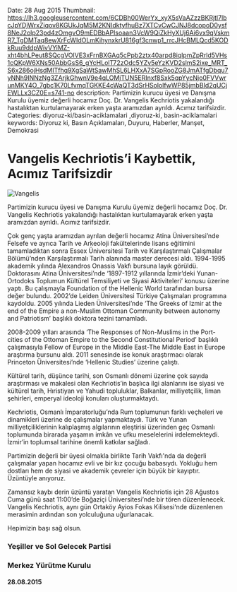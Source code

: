 Date: 28 Aug 2015
Thumbnail: https://lh3.googleusercontent.com/6CDBh00WerYx_xyX5sVaAZzzBKRjtl7lbcJpYDjWrxZiqov8KGUkJqM5M2KNIdktyfhuBz7XTCvCwCJNJ8dcopoD0ysf8NeJ2olp23pd4zOmgvO9mEDBbAPIsoaan3VcW9QiZkHyXUj6Ai6vx9qVskmR7_TgDMTaq8ewXrFcWIdOLmKihynxkrU816gf3cnwp1_rrcJHcBMLQcd5KODkRuu9ddpWivVYiMZ-xht4bhLPeut8SQcgVOlVE3xFrnBXGAq5cPpb2ztx40arpd8iqlpmZpRrld5VHs1cQKpW6XNs50AbbGsS6_gYcHLolT72zOdc5YZv5eYzKVD2slmS2ixe_MRT_S6x286ojHsdMITfhq9XgSaWtSawMhSL6LHXxA7SGpRooZG8JmATfgDbqu7yNNh9INNzNg3ZArjkGhwnV9e4qLOMjTUN5ERInxf8Sxk5qpYycNjo0FVVwrunMKY4O_7gbc1K70LfvmqTGKKE4cWaQT3dSrHSololfwWP85jmbBId2qUCjEWLLx3CZ0E=s741-no
description: Partimizin kurucu üyesi ve Danışma Kurulu üyemiz değerli hocamız Doç. Dr. Vangelis Kechriotis yakalandığı hastalıktan kurtulamayarak erken yaşta aramızdan ayrıldı. Acımız tarifsizdir. 
Categories: diyoruz-ki/basin-aciklamalari ,diyoruz-ki, basin-aciklamalari
keywords: Diyoruz ki, Basın Açıklamaları, Duyuru, Haberler, Manşet, Demokrasi

# Vangelis Kechriotis’i Kaybettik, Acımız Tarifsizdir

![Vangelis](https://lh3.googleusercontent.com/6CDBh00WerYx_xyX5sVaAZzzBKRjtl7lbcJpYDjWrxZiqov8KGUkJqM5M2KNIdktyfhuBz7XTCvCwCJNJ8dcopoD0ysf8NeJ2olp23pd4zOmgvO9mEDBbAPIsoaan3VcW9QiZkHyXUj6Ai6vx9qVskmR7_TgDMTaq8ewXrFcWIdOLmKihynxkrU816gf3cnwp1_rrcJHcBMLQcd5KODkRuu9ddpWivVYiMZ-xht4bhLPeut8SQcgVOlVE3xFrnBXGAq5cPpb2ztx40arpd8iqlpmZpRrld5VHs1cQKpW6XNs50AbbGsS6_gYcHLolT72zOdc5YZv5eYzKVD2slmS2ixe_MRT_S6x286ojHsdMITfhq9XgSaWtSawMhSL6LHXxA7SGpRooZG8JmATfgDbqu7yNNh9INNzNg3ZArjkGhwnV9e4qLOMjTUN5ERInxf8Sxk5qpYycNjo0FVVwrunMKY4O_7gbc1K70LfvmqTGKKE4cWaQT3dSrHSololfwWP85jmbBId2qUCjEWLLx3CZ0E=s741-no)

Partimizin kurucu üyesi ve Danışma Kurulu üyemiz değerli hocamız Doç. Dr. Vangelis Kechriotis yakalandığı hastalıktan kurtulamayarak erken yaşta aramızdan ayrıldı. Acımız tarifsizdir. 

Çok genç yaşta aramızdan ayrılan değerli hocamız Atina Üniversitesi’nde Felsefe ve ayrıca Tarih ve Arkeoloji fakültelerinde lisans eğitimini tamamladıktan sonra Essex Üniversitesi Tarih ve Karşılaştırmalı Çalışmalar Bölümü’nden Karşılaştırmalı Tarih alanında master derecesi aldı. 1994-1995 akademik yılında Alexandros Onassis Vakfı bursuna layık görüldü. Doktorasını Atina Üniversitesi’nde ‘1897-1912 yıllarında İzmir’deki Yunan-Ortodoks Toplumun Kültürel Temsiliyeti ve Siyasi Aktiviteleri’ konusu üzerine yaptı. Bu çalışmayla Foundation of the Hellenic World tarafından bursa değer bulundu. 2002’de Leiden Üniversitesi Türkiye Çalışmaları programına kaydoldu. 2005 yılında Lieden Üniversitesi’nde ‘The Greeks of Izmir at the end of the Empire a non-Muslim Ottoman Community between autonomy and Patriotism’ başlıklı doktora tezini tamamladı.

2008-2009 yılları arasında ‘The Responses of Non-Muslims in the Port- cities of the Ottoman Empire to the Second Constitutional Period’ başlıklı çalışmasıyla Fellow of Europe in the Middle East-The Middle East in Europe araştırma bursunu aldı. 2011 senesinde ise konuk araştırmacı olarak Princeton Üniversitesi’nde ‘Hellenic Studies’ üzerine çalıştı.

Kültürel tarih, düşünce tarihi, son Osmanlı dönemi üzerine çok sayıda araştırması ve makalesi olan Kechriotis’in başlıca ilgi alanlarını ise siyasi ve kültürel tarih, Hıristiyan ve Yahudi topluluklar, Balkanlar, milliyetçilik, liman şehirleri, emperyal ideoloji konuları oluşturmaktaydı.

Kechriotis, Osmanlı İmparatorluğu’nda Rum toplumunun farklı veçheleri ve dinamikleri üzerine de çalışmalar yapmaktaydı. Türk ve Yunan milliyetçiliklerinin kalıplaşmış algılarının eleştirisi üzerinden geç Osmanlı toplumunda birarada yaşamın imkân ve ufku meselelerini irdelemekteydi. İzmir’in toplumsal tarihine önemli katkılar sağladı.

Partimizin değerli bir üyesi olmakla birlikte Tarih Vakfı'nda da değerli çalışmalar yapan hocamız evli ve bir kız çocuğu babasıydı. Yokluğu hem dostları hem de siyasi ve akademik çevreler için büyük bir kayıptır. Üzüntüyle anıyoruz.
 
Zamansız kaybı derin üzüntü yaratan Vangelis Kechriotis için 28 Ağustos Cuma günü saat 11:00’de Boğaziçi Üniversitesi’nde bir tören düzenlenecek. Vangelis Kechriotis, aynı gün Ortaköy Ayios Fokas Kilisesi‘nde düzenlenen merasimin ardından son yolculuğuna uğurlanacak.

Hepimizin başı sağ olsun.


### Yeşiller ve Sol Gelecek Partisi 
### Merkez Yürütme Kurulu
#### 28.08.2015
